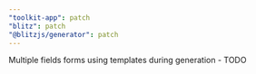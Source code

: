 ```yaml
---
"toolkit-app": patch
"blitz": patch
"@blitzjs/generator": patch
---
```


Multiple fields forms using templates during generation - TODO
